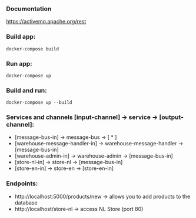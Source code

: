 ### Documentation

https://activemq.apache.org/rest


### Build app:
```
docker-compose build
```

### Run app:
```
docker-compose up
```

### Build and run:
```
docker-compose up --build
```


### Services and channels [input-channel] -> service -> [output-channel]:
 - [message-bus-in] -> message-bus -> [ * ]
 - [warehouse-message-handler-in] -> warehouse-message-handler -> [message-bus-in]
 - [warehouse-admin-in] -> warehouse-admin -> [message-bus-in]
 - [store-nl-in] -> store-nl -> [message-bus-in]
 - [store-en-in] -> store-en -> [store-en-in]

### Endpoints:
 - http://localhost:5000/products/new -> allows you to add products to the database
 - http://localhost/store-nl -> access NL Store (port 80)
